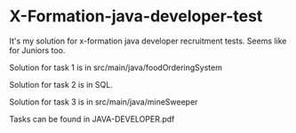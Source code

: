 # X-Formation-java-developer-test

It's my solution for x-formation java developer recruitment tests. Seems like for Juniors too.

Solution for task 1 is in src/main/java/foodOrderingSystem

Solution for task 2 is in SQL.

Solution for task 3 is in src/main/java/mineSweeper

Tasks can be found in JAVA-DEVELOPER.pdf
